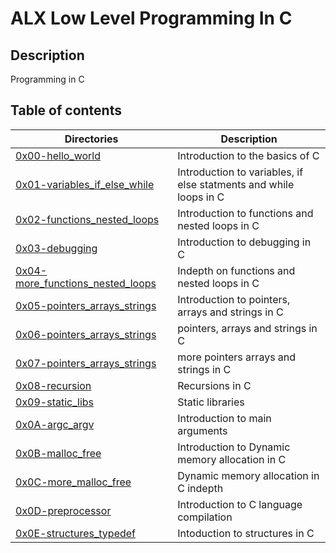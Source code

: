 # ALX Low Level Programming In C
## Description
Programming in C

## Table of contents
Directories | Description
----------- | -----------
[0x00-hello_world](./0x00-hello_world) | Introduction to the basics of C
[0x01-variables_if_else_while](./0x01-variables_if_else_while) | Introduction to variables, if else statments and while loops in C
[0x02-functions_nested_loops](./0x02-functions_nested_loops) | Introduction to functions and nested loops in C
[0x03-debugging](./0x03-debugging) | Introduction to debugging in C
[0x04-more_functions_nested_loops](./0x04-more_functions_nested_loops) | Indepth on functions and nested loops in C
[0x05-pointers_arrays_strings](./0x05-pointers_arrays_strings) | Introduction to pointers, arrays and strings in C
[0x06-pointers_arrays_strings](./0x06-pointers_arrays_strings) | pointers, arrays and strings in C
[0x07-pointers_arrays_strings](./0x07-pointers_arrays_strings) | more pointers arrays and strings in C
[0x08-recursion](./0x08-recursion) | Recursions in C
[0x09-static_libs](./0x09-static_libraries) | Static libraries
[0x0A-argc_argv](./0x0A-argc_argv) | Introduction to main arguments
[0x0B-malloc_free](./0x0B-malloc_free) | Introduction to Dynamic memory allocation in C
[0x0C-more_malloc_free](./0x0C-more_malloc_free) | Dynamic memory allocation in C indepth
[0x0D-preprocessor](.0x0D-preprocessor) | Introduction to C language compilation
[0x0E-structures_typedef](.0x0E-structures_typedef) | Intoduction to structures in C
